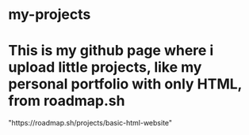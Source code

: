 # my-projects
<H1> This is my github page where i upload little projects, like my personal portfolio with only HTML, from roadmap.sh</H1>
"https://roadmap.sh/projects/basic-html-website"
